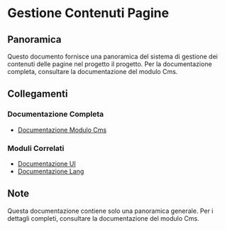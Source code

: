 # Gestione Contenuti Pagine

## Panoramica

Questo documento fornisce una panoramica del sistema di gestione dei contenuti delle pagine nel progetto il progetto. Per la documentazione completa, consultare la documentazione del modulo Cms.

## Collegamenti

### Documentazione Completa
- [Documentazione Modulo Cms](../laravel/Modules/Cms/project_docs/page-content-management.md)

### Moduli Correlati
- [Documentazione UI](../laravel/Modules/UI/project_docs/README.md)
- [Documentazione Lang](../laravel/Modules/Lang/project_docs/README.md)

## Note
Questa documentazione contiene solo una panoramica generale. Per i dettagli completi, consultare la documentazione del modulo Cms. 

